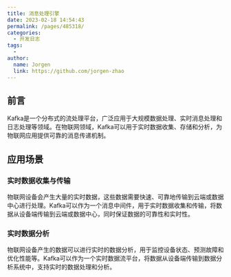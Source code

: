 ```yaml
---
title: 消息处理引擎
date: 2023-02-18 14:54:43
permalink: /pages/485318/
categories:
  - 开发日志
tags:
  - 
author: 
  name: Jorgen
  link: https://github.com/jorgen-zhao
---
```


## 前言
Kafka是一个分布式的流处理平台，广泛应用于大规模数据处理、实时消息处理和日志处理等领域。在物联网领域，Kafka可以用于实时数据收集、存储和分析，为物联网应用提供可靠的消息传递机制。

<!-- more -->

## 应用场景

### 实时数据收集与传输
物联网设备会产生大量的实时数据，这些数据需要快速、可靠地传输到云端或数据中心进行处理。Kafka可以作为一个消息中间件，用于实时数据收集和传输，将数据从设备端传输到云端或数据中心，同时保证数据的可靠性和实时性。

### 实时数据分析
物联网设备产生的数据可以进行实时的数据分析，用于监控设备状态、预测故障和优化性能等。Kafka可以作为一个实时数据流平台，将数据从设备端传输到数据分析系统中，支持实时的数据处理和分析。